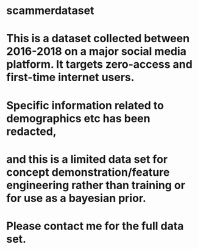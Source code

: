 # scammerdataset

# This is a dataset collected between 2016-2018 on a major social media platform. It targets zero-access and first-time internet users. 

# Specific information related to demographics etc has been redacted, 
# and this is a limited data set for concept demonstration/feature engineering rather than training or for use as a bayesian prior.

# Please contact me for the full data set.
